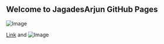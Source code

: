 ## Welcome to JagadesArjun GitHub Pages

![Image](src)

[Link](url) and ![Image](https://scontent-maa2-1.xx.fbcdn.net/v/t1.0-9/37352174_1783261621789262_358256970349674496_n.jpg?_nc_cat=102&oh=1ddbf5b6ad8898a1471d260635d09c45&oe=5C198850)
